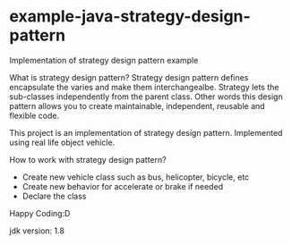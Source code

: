 # example-java-strategy-design-pattern
Implementation of strategy design pattern example

What is strategy design pattern?
Strategy design pattern defines encapsulate the varies and make them interchangealbe. Strategy lets the sub-classes independently from the parent class.
Other words this design pattern allows you to create maintainable, independent, reusable and flexible code.

This project is an implementation of strategy design pattern. Implemented using real life object vehicle.

How to work with strategy design pattern?
- Create new vehicle class such as bus, helicopter, bicycle, etc
- Create new behavior for accelerate or brake if needed
- Declare the class

Happy Coding:D

jdk version: 1.8
